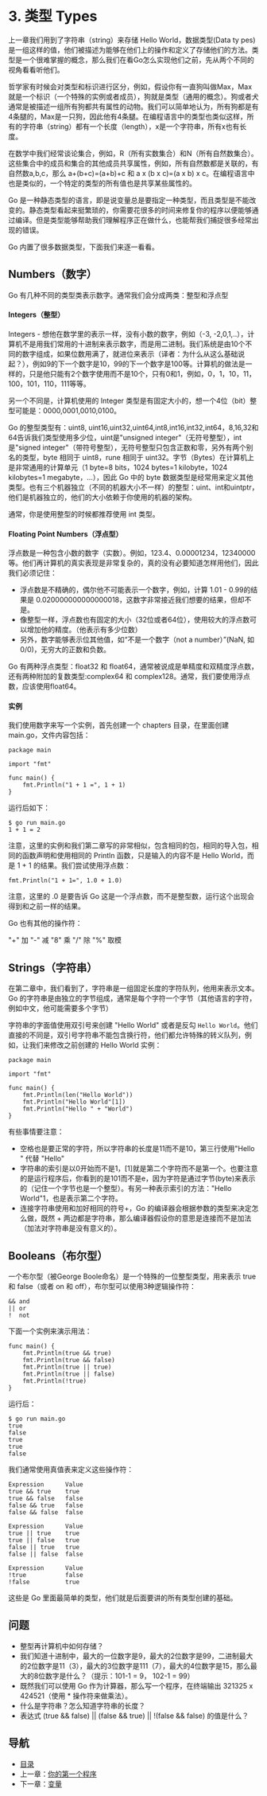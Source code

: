 # 3. 类型 Types

上一章我们用到了字符串（string）来存储 Hello World，数据类型(Data ty pes)是一组这样的值，他们被描述为能够在他们上的操作和定义了存储他们的方法。类型是一个很难掌握的概念，那么我们在看Go怎么实现他们之前，先从两个不同的视角看看听他们。

哲学家有时候会对类型和标识进行区分，例如，假设你有一直狗叫做Max，Max就是一个标识（一个特殊的实例或者成员），狗就是类型（通用的概念）。狗或者犬通常是被描述一组所有狗都共有属性的动物。我们可以简单地认为，所有狗都是有4条腿的，Max是一只狗，因此他有4条腿。在编程语言中的类型也类似这样，所有的字符串（string）都有一个长度（length），x是一个字符串，所有x也有长度。

在数学中我们经常谈论集合，例如，R（所有实数集合）和N（所有自然数集合）。这些集合中的成员和集合的其他成员共享属性，例如，所有自然数都是关联的，有自然数a,b,c，那么 a+(b+c)=(a+b)+c 和 a x (b x c)=(a x b) x c。在编程语言中也是类似的，一个特定的类型的所有值也是共享某些属性的。

Go 是一种静态类型的语言，即是说变量总是要指定一种类型，而且类型是不能改变的。静态类型看起来挺繁琐的，你需要花很多的时间来修复你的程序以便能够通过编译。但是类型能够帮助我们理解程序正在做什么，也能帮我们捕捉很多经常出现的错误。

Go 内置了很多数据类型，下面我们来逐一看看。

## Numbers（数字）

Go 有几种不同的类型类表示数字。通常我们会分成两类：整型和浮点型

#### Integers（整型）

Integers - 想他在数学里的表示一样，没有小数的数字，例如（-3, -2,0,1,..），计算机不是用我们常用的十进制来表示数字，而是用二进制。我们系统是由10个不同的数字组成，如果位数用满了，就进位来表示（译者：为什么从这么基础说起？），例如9的下一个数字是10，99的下一个数字是100等。计算机的做法是一样的，只是他只能有2个数字使用而不是10个，只有0和1，例如，0，1，10，11，100，101，110，111等等。

另一个不同是，计算机使用的 Integer 类型是有固定大小的，想一个4位（bit）整型可能是：0000,0001,0010,0100。

Go 的整型类型有：uint8, uint16,uint32,uint64,int8,int16,int32,int64，8,16,32和64告诉我们类型使用多少位，uint是"unsigned integer"（无符号整型），int是"signed integer"（带符号整型），无符号整型只包含正数和零，另外有两个别名的类型，byte 相同于 uint8，rune 相同于 uint32。字节（Bytes）在计算机上是非常通用的计算单元（1 byte=8 bits，1024 bytes=1 kilobyte，1024 kilobytes=1 megabyte，…），因此 Go 中的 byte 数据类型是经常用来定义其他类型。也有三个机器独立（不同的机器大小不一样）的整型：uint、int和uintptr，他们是机器独立的，他们的大小依赖于你使用的机器的架构。

通常，你是使用整型的时候都推荐使用 int 类型。

#### Floating Point Numbers（浮点型）

浮点数是一种包含小数的数字（实数）。例如，123.4、0.00001234，12340000等。他们再计算机的真实表现是非常复杂的，真的没有必要知道怎样用他们，因此我们必须记住：

* 浮点数是不精确的，偶尔他不可能表示一个数字，例如，计算 1.01 - 0.99的结果是 0.020000000000000018，这数字非常接近我们想要的结果，但却不是。
* 像整型一样，浮点数也有固定的大小（32位或者64位），使用较大的浮点数可以增加他的精度。（他表示有多少位数）
* 另外，数字能够表示位其他值，如“不是一个数字（not a number）”(NaN, 如 0/0)，无穷大的正数和负数。

Go 有两种浮点类型：float32 和 float64，通常被说成是单精度和双精度浮点数，还有两种附加的复数类型:complex64 和 complex128。通常，我们要使用浮点数，应该使用float64。

#### 实例

我们使用数字来写一个实例，首先创建一个 chapters 目录，在里面创建 main.go，文件内容包括：

	package main
	
	import "fmt"
	
	func main() {
		fmt.Println("1 + 1 =", 1 + 1)
	}

运行后如下：

	$ go run main.go
	1 + 1 = 2

注意，这里的实例和我们第二章写的非常相似，包含相同的包，相同的导入包，相同的函数声明和使用相同的 Println 函数，只是输入的内容不是 Hello World，而是 1 + 1 的结果。我们尝试使用浮点数：

	fmt.Println("1 + 1=", 1.0 + 1.0)

注意，这里的 .0 是要告诉 Go 这是一个浮点数，而不是整型数，运行这个出现会得到和之前一样的结果。

Go 也有其他的操作符：

"+" 加
"-" 减
"8" 乘
"/" 除
"%" 取模

## Strings（字符串）

在第二章中，我们看到了，字符串是一组固定长度的字符队列，他用来表示文本。Go 的字符串是由独立的字节组成，通常是每个字符一个字节（其他语言的字符，例如中文，他可能需要多个字节）

字符串的字面值使用双引号来创建 "Hello World" 或者是反勾 `Hello World`。他们直接的不同是，双引号字符串不能包含换行符，他们都允许特殊的转义队列，例如，让我们来修改之前创建的 Hello World 实例：

	package main
	
	import "fmt"
	
	func main() {
		fmt.Println(len("Hello World"))
		fmt.Println("Hello World"[1])
		fmt.Println("Hello " + "World")
	}

有些事情要注意：

* 空格也是要正常的字符，所以字符串的长度是11而不是10，第三行使用"Hello " 代替 "Hello"
* 字符串的索引是以0开始而不是1，[1]就是第二个字符而不是第一个。也要注意的是运行程序后，你看到的是101而不是e，因为字符是通过字节(byte)来表示的（记住一个字节也是一个整型）。有另一种表示索引的方法："Hello World"1，也是表示第二个字符。
* 连接字符串使用和加好相同的符号+，Go 的编译器会根据参数的类型来决定怎么做，既然 + 两边都是字符串，那么编译器假设你的意思是连接而不是加法（加法对字符串是没有意义的）。

## Booleans（布尔型）

一个布尔型（被George Boole命名）是一个特殊的一位整型类型，用来表示 true 和 false（或者 on 和 off），布尔型可以使用3种逻辑操作符：

	&& and
	|| or
	!  not

下面一个实例来演示用法：

	func main() {
		fmt.Println(true && true)
		fmt.Println(true && false)
		fmt.Println(true || true)
		fmt.Println(true || false)
		fmt.Println(!true)
	}

运行后：

	$ go run main.go
	true
	false
	true
	true
	false

我们通常使用真值表来定义这些操作符：
	
	Expression		Value
	true && true	true
	true && false	false
	false && true	false
	false && false	false
	
	Expression		Value
	true || true	true
	true || false	true
	false || true	true
	false || false	false
	
	Expression		Value
	!true			false
	!false 			true

这些是 Go 里面最简单的类型，他们就是后面要讲的所有类型创建的基础。

## 问题

* 整型再计算机中如何存储？
* 我们知道十进制中，最大的一位数字是9，最大的2位数字是99，二进制最大的2位数字是11（3），最大的3位数字是111（7），最大的4位数字是15，那么最大的8位数字是什么？（提示：101-1 = 9， 102-1 = 99）
* 既然我们可以使用 Go 作为计算器，那么写一个程序，在终端输出 321325 x 424521（使用 * 操作符来做乘法）。
* 什么是字符串？怎么知道字符串的长度？
* 表达式 (true && false) || (false && true) || !(false && false) 的值是什么？

## 导航
* [目录](0.md)
* 上一章：[你的第一个程序](2.md)
* 下一章：[变量](4.md)